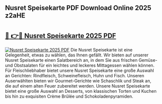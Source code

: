 ## Nusret Speisekarte PDF Download Online 2025 z2aHE

# <h2><a href="http://gca5u7.nevu.top/?p=Nusret+Speisekarte">🔗 👉🔴 Nusret Speisekarte 2025 PDF</a></h2>

[![Nusret Speisekarte 2025 PDF](https://i.imgur.com/dBaPXMq.png)](http://gca5u7.nevu.top/?p=Nusret+Speisekarte)
Die Nusret Speisekarte ist eine Gelegenheit, etwas zu wählen, das Ihnen gefällt. Wir bieten auf unserer Nusret Speisekarte einen Salatbereich an, in dem Sie aus frischen Gemüse- und Obstsalaten für ein leichtes und leckeres Mittagessen wählen können. Für Fleischliebhaber bietet unsere Nusret Speisekarte eine große Auswahl an Gerichten: Rindfleisch, Schweinefleisch, Huhn und Fisch. Unseren Auserwählten bieten wir Gourmet-Gerichte wie Schaschlik und Steak an, die auf einem alten Feuer zubereitet werden. Unsere Nusret Speisekarte bietet eine große Auswahl an Desserts, von klassischen Torten und Kuchen bis hin zu exquisiten Crème Brûlée und Schokoladenpyramiden.
